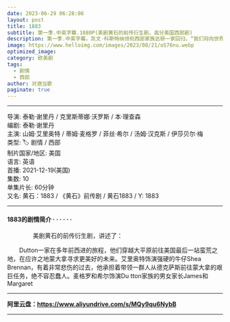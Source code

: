 ```yaml
---
date: 2023-06-29 06:28:08
layout: post
title: 1883
subtitle: 第一季.中英字幕.1080P(美剧黄石的前传衍生剧，高分美国西部剧)
description: 第一季.中英字幕。凯文·科斯特纳领衔西部家族达顿一家回归，“我们将向世界展示我们是谁，做了什么。一切都将被揭露...
image: https://www.helloimg.com/images/2023/08/21/oS76nu.webp
optimized_image: 
category: 欧美剧
tags:
  - 剧情
  - 西部
author: 对酒当歌
paginate: true
---
```


---

导演: 泰勒·谢里丹 / 克里斯蒂娜·沃罗斯 / 本·理查森  
编剧: 泰勒·谢里丹  
主演: 山姆·艾里奥特 / 蒂姆·麦格罗 / 菲丝·希尔 / 汤姆·汉克斯 / 伊莎贝尔·梅  
类型: 🏷 剧情 / 西部  
制片国家/地区: 美国  
语言: 英语  
首播: 2021-12-19(美国)  
集数: 10  
单集片长: 60分钟  
又名: 黄石：1883 / 《黄石》前传剧 / 黄石1883 / Y: 1883  

---

#### 1883的剧情简介 · · · · · ·
　　
　　美剧黄石的前传衍生剧，讲述了：

　　Dutton一家在多年前西进的旅程，他们穿越大平原前往美国最后一站蛮荒之地，在应许之地蒙大拿寻求更美好的未来。艾里奥特饰演强硬的牛仔Shea Brennan，有着非常悲伤的过去，他承担着带领一群人从德克萨斯前往蒙大拿的艰巨任务，绝不容忍蠢人。麦格罗和希尔饰演Du tton家族的男女家长James和Margaret

---

**阿里云盘：<https://www.aliyundrive.com/s/MQy9qu6NybB>**

---
